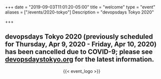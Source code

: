 +++
date = "2019-09-03T11:01:20-05:00"
title = "welcome"
type = "event"
aliases = ["/events/2020-tokyo"]
Description = "devopsdays Tokyo 2020"

+++


<h2>devopsdays Tokyo 2020 (previously scheduled for Thursday, Apr 9, 2020 - Friday, Apr 10, 2020) has been cancelled due to COVID-9; please see <a href="https://www.devopsdaystokyo.org/">devopsdaystokyo.org</a> for the latest information.</h2>

<div style="text-align:center;">
    {{< event_logo >}}
</div>

